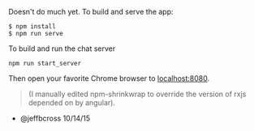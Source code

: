 Doesn't do much yet. To build and serve the app:

```
$ npm install
$ npm run serve
```

To build and run the chat server
```
npm run start_server
```

Then open your favorite Chrome browser to [localhost:8080](http://localhost:8080).

> (I manually edited npm-shrinkwrap to override the version of rxjs depended on by angular).
- @jeffbcross 10/14/15

